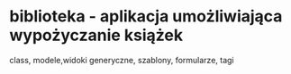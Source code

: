 # biblioteka - aplikacja umożliwiająca wypożyczanie książek 

class, modele,widoki generyczne, szablony, formularze, tagi
